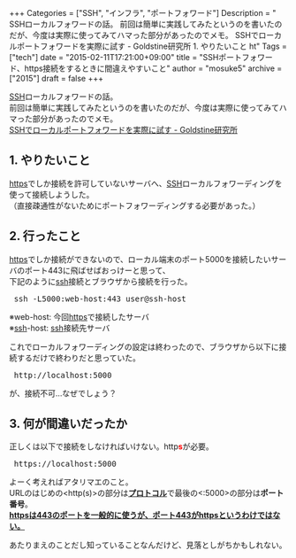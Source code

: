 +++
Categories = ["SSH", "インフラ", "ポートフォワード"]
Description = " SSHローカルフォワードの話。 前回は簡単に実践してみたというのを書いたのだが、今度は実際に使ってみてハマった部分があったのでメモ。 SSHでローカルポートフォワードを実際に試す - Goldstine研究所  1. やりたいこと  ht"
Tags = ["tech"]
date = "2015-02-11T17:21:00+09:00"
title = "SSHポートフォワード、https接続をするときに間違えやすいこと"
author = "mosuke5"
archive = ["2015"]
draft = false
+++

<body>
<p><a class="keyword" href="http://d.hatena.ne.jp/keyword/SSH">SSH</a>ローカルフォワードの話。<br>
前回は簡単に実践してみたというのを書いたのだが、今度は実際に使ってみてハマった部分があったのでメモ。<br>
<a href="https://blog.mosuke.tech/entry/2014/12/31/170545">SSHでローカルポートフォワードを実際に試す - Goldstine研究所</a></p>

<h2>1. やりたいこと</h2>

<p><a class="keyword" href="http://d.hatena.ne.jp/keyword/https">https</a>でしか接続を許可していないサーバへ、<a class="keyword" href="http://d.hatena.ne.jp/keyword/SSH">SSH</a>ローカルフォワーディングを使って接続しようした。<br>
（直接疎通性がないためにポートフォワーディングする必要があった。）</p>

<h2>2. 行ったこと</h2>

<p><a class="keyword" href="http://d.hatena.ne.jp/keyword/https">https</a>でしか接続ができないので、ローカル端末のポート5000を接続したいサーバのポート443に飛ばせばおっけーと思って、<br>
下記のように<a class="keyword" href="http://d.hatena.ne.jp/keyword/ssh">ssh</a>接続とブラウザから接続を行った。</p>

<pre class="code" data-lang="" data-unlink> ssh -L5000:web-host:443 user@ssh-host </pre>


<p>※web-host: 今回<a class="keyword" href="http://d.hatena.ne.jp/keyword/https">https</a>で接続したサーバ<br>
※<a class="keyword" href="http://d.hatena.ne.jp/keyword/ssh">ssh</a>-host: <a class="keyword" href="http://d.hatena.ne.jp/keyword/ssh">ssh</a>接続先サーバ</p>

<p>これでローカルフォワーディングの設定は終わったので、ブラウザから以下に接続するだけで終わりだと思っていた。</p>

<pre class="code" data-lang="" data-unlink> http://localhost:5000 </pre>


<p>が、接続不可…なぜでしょう？</p>

<h2>3. 何が間違いだったか</h2>

<p>正しくは以下で接続をしなければいけない。http<b><span style="color: #ff0000">s</span></b>が必要。</p>

<pre class="code" data-lang="" data-unlink> https://localhost:5000 </pre>


<p>よーく考えればアタリマエのこと。<br>
URLのはじめの&lt;http(s)&gt;の部分は<b><a class="keyword" href="http://d.hatena.ne.jp/keyword/%A5%D7%A5%ED%A5%C8%A5%B3%A5%EB">プロトコル</a></b>で最後の&lt;:5000&gt;の部分は<b>ポート番号</b>。<br>
<u><b><a class="keyword" href="http://d.hatena.ne.jp/keyword/https">https</a>は443のポートを一般的に使うが、ポート443が<a class="keyword" href="http://d.hatena.ne.jp/keyword/https">https</a>というわけではない。</b></u></p>

<p>あたりまえのことだし知っていることなんだけど、見落としがちかもしれない。</p>
</body>
